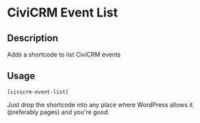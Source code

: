# CiviCRM Event List

## Description
Adds a shortcode to list CiviCRM events

## Usage
~~~
[civicrm-event-list]
~~~
Just drop the shortcode into any place where WordPress allows it (preferably pages) and you're good.
